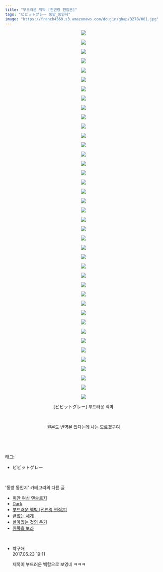 ```yaml
---
title: "부드러운 맥박 [전연령 편집본]"
tags: "ビビットグレー 동방_동인지"
image: "https://franch4569.s3.amazonaws.com/doujin/ghap/3278/001.jpg"
---
```

<div class="article">
<p style="text-align: center; clear: none; float: none;"><img src="{{ site.imgserver2 }}/ghap/3278/001.jpg"/></p>
<p style="text-align: center; clear: none; float: none;"><img src="{{ site.imgserver2 }}/ghap/3278/002.jpg"/></p>
<p style="text-align: center; clear: none; float: none;"><img src="{{ site.imgserver2 }}/ghap/3278/003.jpg"/></p>
<p style="text-align: center; clear: none; float: none;"><img src="{{ site.imgserver2 }}/ghap/3278/004.jpg"/></p>
<p style="text-align: center; clear: none; float: none;"><img src="{{ site.imgserver2 }}/ghap/3278/005.jpg"/></p>
<p style="text-align: center; clear: none; float: none;"><img src="{{ site.imgserver2 }}/ghap/3278/006.jpg"/></p>
<p style="text-align: center; clear: none; float: none;"><img src="{{ site.imgserver2 }}/ghap/3278/007.jpg"/></p>
<p style="text-align: center; clear: none; float: none;"><img src="{{ site.imgserver2 }}/ghap/3278/008.jpg"/></p>
<p style="text-align: center; clear: none; float: none;"><img src="{{ site.imgserver2 }}/ghap/3278/009.jpg"/></p>
<p style="text-align: center; clear: none; float: none;"><img src="{{ site.imgserver2 }}/ghap/3278/010.jpg"/></p>
<p style="text-align: center; clear: none; float: none;"><img src="{{ site.imgserver2 }}/ghap/3278/011.jpg"/></p>
<p style="text-align: center; clear: none; float: none;"><img src="{{ site.imgserver2 }}/ghap/3278/012.jpg"/></p>
<p style="text-align: center; clear: none; float: none;"><img src="{{ site.imgserver2 }}/ghap/3278/013.jpg"/></p>
<p style="text-align: center; clear: none; float: none;"><img src="{{ site.imgserver2 }}/ghap/3278/014.jpg"/></p>
<p style="text-align: center; clear: none; float: none;"><img src="{{ site.imgserver2 }}/ghap/3278/015.jpg"/></p>
<p style="text-align: center; clear: none; float: none;"><img src="{{ site.imgserver2 }}/ghap/3278/016.jpg"/></p>
<p style="text-align: center; clear: none; float: none;"><img src="{{ site.imgserver2 }}/ghap/3278/017.jpg"/></p>
<p style="text-align: center; clear: none; float: none;"><img src="{{ site.imgserver2 }}/ghap/3278/018.jpg"/></p>
<p style="text-align: center; clear: none; float: none;"><img src="{{ site.imgserver2 }}/ghap/3278/019.jpg"/></p>
<p style="text-align: center; clear: none; float: none;"><img src="{{ site.imgserver2 }}/ghap/3278/020.jpg"/></p>
<p style="text-align: center; clear: none; float: none;"><img src="{{ site.imgserver2 }}/ghap/3278/021.jpg"/></p>
<p style="text-align: center; clear: none; float: none;"><img src="{{ site.imgserver2 }}/ghap/3278/022.jpg"/></p>
<p style="text-align: center; clear: none; float: none;"><img src="{{ site.imgserver2 }}/ghap/3278/023.jpg"/></p>
<p style="text-align: center; clear: none; float: none;"><img src="{{ site.imgserver2 }}/ghap/3278/024.jpg"/></p>
<p style="text-align: center; clear: none; float: none;"><img src="{{ site.imgserver2 }}/ghap/3278/025.jpg"/></p>
<p style="text-align: center; clear: none; float: none;"><img src="{{ site.imgserver2 }}/ghap/3278/026.jpg"/></p>
<p style="text-align: center; clear: none; float: none;"><img src="{{ site.imgserver2 }}/ghap/3278/027.jpg"/></p>
<p style="text-align: center; clear: none; float: none;"><img src="{{ site.imgserver2 }}/ghap/3278/028.jpg"/></p>
<p style="text-align: center; clear: none; float: none;"><img src="{{ site.imgserver2 }}/ghap/3278/029.jpg"/></p>
<p style="text-align: center; clear: none; float: none;"><img src="{{ site.imgserver2 }}/ghap/3278/030.jpg"/></p>
<p style="text-align: center; clear: none; float: none;"><img src="{{ site.imgserver2 }}/ghap/3278/031.jpg"/></p>
<p style="text-align: center; clear: none; float: none;"><img src="{{ site.imgserver2 }}/ghap/3278/032.jpg"/></p>
<p style="text-align: center; clear: none; float: none;"><img src="{{ site.imgserver2 }}/ghap/3278/033.jpg"/></p>
<p style="text-align: center; clear: none; float: none;"><img src="{{ site.imgserver2 }}/ghap/3278/034.jpg"/></p>
<p style="text-align: center; clear: none; float: none;"><img src="{{ site.imgserver2 }}/ghap/3278/035.jpg"/></p>
<p style="text-align: center; clear: none; float: none;"><img src="{{ site.imgserver2 }}/ghap/3278/036.jpg"/></p>
<p style="text-align: center; clear: none; float: none;"><img src="{{ site.imgserver2 }}/ghap/3278/037.jpg"/></p>
<p style="text-align: center; clear: none; float: none;"><img src="{{ site.imgserver2 }}/ghap/3278/038.jpg"/></p>
<p style="text-align: center; clear: none; float: none;"><img src="{{ site.imgserver2 }}/ghap/3278/039.jpg"/></p>
<p style="text-align: center; clear: none; float: none;"><img src="{{ site.imgserver2 }}/ghap/3278/040.jpg"/></p>
<p style="text-align: center; clear: none; float: none;">[ビビットグレー] 부드러운 맥박</p>
<p style="text-align: center; clear: none; float: none;"><br/></p>
<p style="text-align: center; clear: none; float: none;">원본도 번역본 있다는데 나는 모르겠구여</p>
<p><br/></p>
</div><br/>
<div class="tagTrail">
<p>태그: </p>
<ul>
<li>ビビットグレー</li>
</ul>
</div><br/>
<div class="another">
<p>'동방 동인지' 카테고리의 다른 글</p>
<ul>
<li><a href="/ghap_3282">피안 여성 엔솔로지</a></li>
<li><a href="/ghap_3280">Dark</a></li>
<li><a href="/ghap_3278">부드러운 맥박 [전연령 편집본]</a></li>
<li><a href="/ghap_3277">끝없는 세계</a></li>
<li><a href="/ghap_3276">살아있는 것의 온기</a></li>
<li><a href="/ghap_3274">왼쪽을 보라</a></li>
</ul>
</div><br/>
<div class="cb_module cb_fluid">
<div class="cb_wrt cb_profile">
<div class="comment">
<ul>
<li class="cb_thumb_off" id="comment14996299">
<div class="cb_comment_area">
<div class="cb_info_area">
<div class="cb_section">
<span class="cb_nick_name">챠구애</span>
</div>
<div class="cb_section">
<span class="cb_date">2017.05.23 19:11 </span>
</div>
</div>
<div class="cb_dsc_comment">
<p class="cb_dsc">
											제목이 부드러운 백합으로 보였네 ㅋㅋㅋ
										</p>
</div>
</div></li>
</ul>
</div>
</div><!-- commentList close -->
</div><br/>
